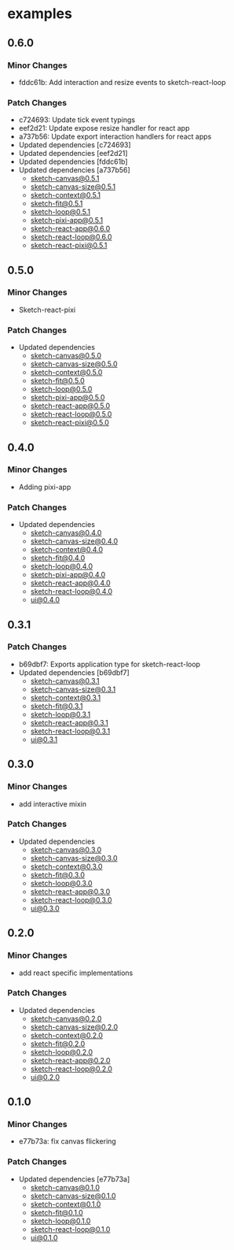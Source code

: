 # examples

## 0.6.0

### Minor Changes

- fddc61b: Add interaction and resize events to sketch-react-loop

### Patch Changes

- c724693: Update tick event typings
- eef2d21: Update expose resize handler for react app
- a737b56: Update export interaction handlers for react apps
- Updated dependencies [c724693]
- Updated dependencies [eef2d21]
- Updated dependencies [fddc61b]
- Updated dependencies [a737b56]
  - sketch-canvas@0.5.1
  - sketch-canvas-size@0.5.1
  - sketch-context@0.5.1
  - sketch-fit@0.5.1
  - sketch-loop@0.5.1
  - sketch-pixi-app@0.5.1
  - sketch-react-app@0.6.0
  - sketch-react-loop@0.6.0
  - sketch-react-pixi@0.5.1

## 0.5.0

### Minor Changes

- Sketch-react-pixi

### Patch Changes

- Updated dependencies
  - sketch-canvas@0.5.0
  - sketch-canvas-size@0.5.0
  - sketch-context@0.5.0
  - sketch-fit@0.5.0
  - sketch-loop@0.5.0
  - sketch-pixi-app@0.5.0
  - sketch-react-app@0.5.0
  - sketch-react-loop@0.5.0
  - sketch-react-pixi@0.5.0

## 0.4.0

### Minor Changes

- Adding pixi-app

### Patch Changes

- Updated dependencies
  - sketch-canvas@0.4.0
  - sketch-canvas-size@0.4.0
  - sketch-context@0.4.0
  - sketch-fit@0.4.0
  - sketch-loop@0.4.0
  - sketch-pixi-app@0.4.0
  - sketch-react-app@0.4.0
  - sketch-react-loop@0.4.0
  - ui@0.4.0

## 0.3.1

### Patch Changes

- b69dbf7: Exports application type for sketch-react-loop
- Updated dependencies [b69dbf7]
  - sketch-canvas@0.3.1
  - sketch-canvas-size@0.3.1
  - sketch-context@0.3.1
  - sketch-fit@0.3.1
  - sketch-loop@0.3.1
  - sketch-react-app@0.3.1
  - sketch-react-loop@0.3.1
  - ui@0.3.1

## 0.3.0

### Minor Changes

- add interactive mixin

### Patch Changes

- Updated dependencies
  - sketch-canvas@0.3.0
  - sketch-canvas-size@0.3.0
  - sketch-context@0.3.0
  - sketch-fit@0.3.0
  - sketch-loop@0.3.0
  - sketch-react-app@0.3.0
  - sketch-react-loop@0.3.0
  - ui@0.3.0

## 0.2.0

### Minor Changes

- add react specific implementations

### Patch Changes

- Updated dependencies
  - sketch-canvas@0.2.0
  - sketch-canvas-size@0.2.0
  - sketch-context@0.2.0
  - sketch-fit@0.2.0
  - sketch-loop@0.2.0
  - sketch-react-app@0.2.0
  - sketch-react-loop@0.2.0
  - ui@0.2.0

## 0.1.0

### Minor Changes

- e77b73a: fix canvas flickering

### Patch Changes

- Updated dependencies [e77b73a]
  - sketch-canvas@0.1.0
  - sketch-canvas-size@0.1.0
  - sketch-context@0.1.0
  - sketch-fit@0.1.0
  - sketch-loop@0.1.0
  - sketch-react-loop@0.1.0
  - ui@0.1.0
